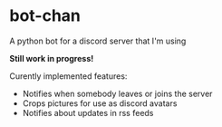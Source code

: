 # bot-chan
A python bot for a discord server that I'm using

**Still work in progress!**

Curently implemented features:
- Notifies when somebody leaves or joins the server
- Crops pictures for use as discord avatars
- Notifies about updates in rss feeds
